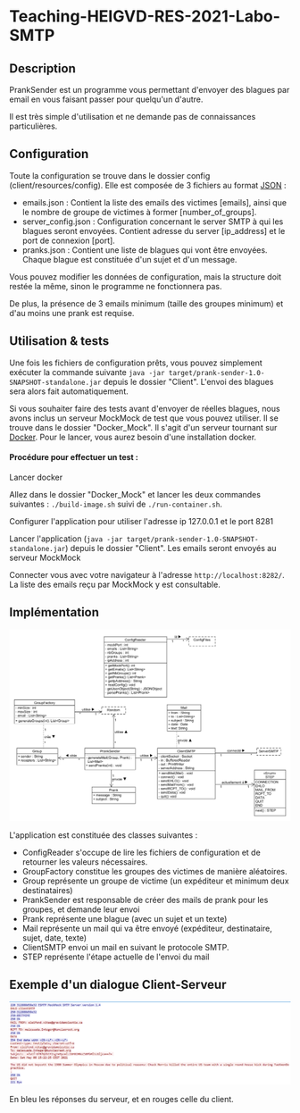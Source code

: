 # Teaching-HEIGVD-RES-2021-Labo-SMTP



## Description

PrankSender est un programme vous permettant d'envoyer des blagues par email en vous faisant passer pour quelqu'un d'autre.

Il est très simple d'utilisation et ne demande pas de connaissances particulières. 

## Configuration

Toute la configuration se trouve dans le dossier config (client/resources/config). Elle est composée de 3 fichiers au format [JSON](https://en.wikipedia.org/wiki/JSON) : 

- emails.json : Contient la liste des emails des victimes [emails], ainsi que le nombre de groupe de victimes à former [number_of_groups].
- server_config.json : Configuration concernant le server SMTP à qui les blagues seront envoyées. Contient adresse du server [ip_address] et le port de connexion [port].
- pranks.json : Contient une liste de blagues qui vont être envoyées. Chaque blague est constituée  d'un sujet et d'un message.

Vous pouvez modifier les données de configuration, mais la structure doit restée la même, sinon le programme ne fonctionnera pas.

De plus, la présence de 3 emails minimum (taille des groupes minimum) et d'au moins une prank est requise.

## Utilisation & tests

Une fois les fichiers de configuration prêts, vous pouvez simplement exécuter la commande suivante  `java -jar target/prank-sender-1.0-SNAPSHOT-standalone.jar` depuis le dossier "Client". L'envoi des blagues sera alors fait automatiquement.

Si vous souhaiter faire des tests avant d'envoyer de réelles blagues, nous avons inclus un serveur MockMock de test que vous pouvez utiliser. Il se trouve dans le dossier "Docker_Mock". Il s'agit d'un serveur tournant sur [Docker](https://www.docker.com/). Pour le lancer, vous aurez besoin d'une installation docker.

#### Procédure pour effectuer un test :

Lancer docker

Allez dans le dossier "Docker_Mock" et lancer les deux commandes suivantes : `./build-image.sh` suivi de  `./run-container.sh`.

Configurer l'application pour utiliser l'adresse ip 127.0.0.1 et le port 8281

Lancer l'application (`java -jar target/prank-sender-1.0-SNAPSHOT-standalone.jar`) depuis le dossier "Client". Les emails seront envoyés au serveur MockMock

Connecter vous avec votre navigateur à l'adresse `http://localhost:8282/`. La liste des emails reçu par MockMock y est consultable.

## Implémentation

![UML-implementation](figures/UML.png)

L'application est constituée des classes suivantes :

- ConfigReader s'occupe de lire les fichiers de configuration et de retourner les valeurs nécessaires.
- GroupFactory constitue les groupes des victimes de manière aléatoires.
- Group représente un groupe de victime  (un expéditeur et minimum deux destinataires)
- PrankSender est responsable de créer des mails de prank pour les groupes, et demande leur envoi
- Prank représente une blague (avec un sujet et un texte)
- Mail représente un mail qui va être envoyé (expéditeur, destinataire, sujet, date, texte)
- ClientSMTP envoi un mail en suivant le protocole SMTP.
- STEP représente l'étape actuelle de l'envoi du mail

## Exemple d'un dialogue Client-Serveur

![exchange-example](figures/mail_exchange.png)

En bleu les réponses du serveur, et en rouges celle du client.

